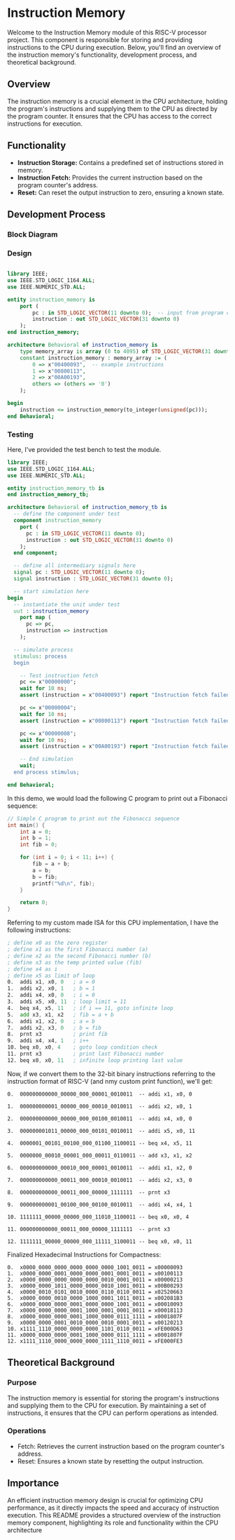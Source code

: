 # Instruction Memory

Welcome to the Instruction Memory module of this RISC-V processor project. This component is responsible for storing and providing instructions to the CPU during execution. Below, you'll find an overview of the instruction memory's functionality, development process, and theoretical background.

## Overview
The instruction memory is a crucial element in the CPU architecture, holding the program's instructions and supplying them to the CPU as directed by the program counter. It ensures that the CPU has access to the correct instructions for execution.

## Functionality
- **Instruction Storage:** Contains a predefined set of instructions stored in memory.
- **Instruction Fetch:** Provides the current instruction based on the program counter's address.
- **Reset:** Can reset the output instruction to zero, ensuring a known state.

## Development Process

### Block Diagram

### Design
<div style="max-width: 800px; overflow-x: auto;">
    
```VHDL
library IEEE;
use IEEE.STD_LOGIC_1164.ALL;
use IEEE.NUMERIC_STD.ALL;

entity instruction_memory is
    port ( 
        pc : in STD_LOGIC_VECTOR(11 downto 0);  -- input from program counter
        instruction : out STD_LOGIC_VECTOR(31 downto 0)
    );
end instruction_memory;

architecture Behavioral of instruction_memory is
    type memory_array is array (0 to 4095) of STD_LOGIC_VECTOR(31 downto 0);
    constant instruction_memory : memory_array := (
        0 => x"00400093",  -- example instructions
        1 => x"00800113",
        2 => x"00A00193",
        others => (others => '0')
    );

begin
    instruction <= instruction_memory(to_integer(unsigned(pc)));
end Behavioral;
```

### Testing
Here, I've provided the test bench to test the module.

```VHDL
library IEEE;
use IEEE.STD_LOGIC_1164.ALL;
use IEEE.NUMERIC_STD.ALL;

entity instruction_memory_tb is
end instruction_memory_tb;

architecture Behavioral of instruction_memory_tb is
  -- define the component under test
  component instruction_memory
    port (
      pc : in STD_LOGIC_VECTOR(11 downto 0);
      instruction : out STD_LOGIC_VECTOR(31 downto 0)
    );
  end component;

  -- define all intermediary signals here
  signal pc : STD_LOGIC_VECTOR(11 downto 0);
  signal instruction : STD_LOGIC_VECTOR(31 downto 0);

  -- start simulation here
begin
  -- instantiate the unit under test
  uut : instruction_memory
    port map (
      pc => pc,
      instruction => instruction
    );

  -- simulate process
  stimulus: process
  begin

    -- Test instruction fetch
    pc <= x"00000000";
    wait for 10 ns;
    assert (instruction = x"00400093") report "Instruction fetch failed at address 0" severity error;

    pc <= x"00000004";
    wait for 10 ns;
    assert (instruction = x"00800113") report "Instruction fetch failed at address 4" severity error;

    pc <= x"00000008";
    wait for 10 ns;
    assert (instruction = x"00A00193") report "Instruction fetch failed at address 8" severity error;

    -- End simulation
    wait;
  end process stimulus;

end Behavioral;
```

In this demo, we would load the following C program to print out a Fibonacci sequence:

```C
// Simple C program to print out the Fibonacci sequence
int main() {
    int a = 0;
    int b = 1;
    int fib = 0;

    for (int i = 0; i < 11; i++) {
        fib = a + b;
        a = b;
        b = fib;
        printf("%d\n", fib);
    }

    return 0;
}
```

Referring to my custom made ISA for this CPU implementation, I have the following instructions:

```asm
; define x0 as the zero register  
; define x1 as the first Fibonacci number (a)
; define x2 as the second Fibonacci number (b)  
; define x3 as the temp printed value (fib)
; define x4 as i
; define x5 as limit of loop
0.  addi x1, x0, 0   ; a = 0
1.  addi x2, x0, 1   ; b = 1  
2.  addi x4, x0, 0   ; i = 0
3.  addi x5, x0, 11  ; loop limit = 11
4.  beq x4, x5, 11   ; if i == 11, goto infinite loop
5.  add x3, x1, x2   ; fib = a + b
6.  addi x1, x2, 0   ; a = b
7.  addi x2, x3, 0   ; b = fib  
8.  prnt x3          ; print fib
9.  addi x4, x4, 1   ; i++
10. beq x0, x0, 4    ; goto loop condition check
11. prnt x3          ; print last Fibonacci number
12. beq x0, x0, 11   ; infinite loop printing last value
```

Now, if we convert them to the 32-bit binary instructions referring to the instruction format of RISC-V (and nmy custom print function), we'll get:

```
0.  000000000000_00000_000_00001_0010011  -- addi x1, x0, 0

1.  000000000001_00000_000_00010_0010011  -- addi x2, x0, 1

2.  000000000000_00000_000_00100_0010011  -- addi x4, x0, 0

3.  000000001011_00000_000_00101_0010011  -- addi x5, x0, 11

4.  0000001_00101_00100_000_01100_1100011 -- beq x4, x5, 11

5.  0000000_00010_00001_000_00011_0110011 -- add x3, x1, x2

6.  000000000000_00010_000_00001_0010011  -- addi x1, x2, 0

7.  000000000000_00011_000_00010_0010011  -- addi x2, x3, 0

8.  000000000000_00011_000_00000_1111111  -- prnt x3

9.  000000000001_00100_000_00100_0010011  -- addi x4, x4, 1

10. 1111111_00000_00000_000_11010_1100011 -- beq x0, x0, 4

11. 000000000000_00011_000_00000_1111111  -- prnt x3

12. 1111111_00000_00000_000_11111_1100011 -- beq x0, x0, 11  

```

Finalized Hexadecimal Instructions for Compactness:
```
0.  x0000_0000_0000_0000_0000_0000_1001_0011 = x00000093
1.  x0000_0000_0001_0000_0000_0001_0001_0011 = x00100113
2.  x0000_0000_0000_0000_0000_0010_0001_0011 = x00000213
3.  x0000_0000_1011_0000_0000_0010_1001_0011 = x00B00293
4.  x0000_0010_0101_0010_0000_0110_0110_0011 = x02520663
5.  x0000_0000_0010_0000_1000_0001_1011_0011 = x002081B3
6.  x0000_0000_0000_0001_0000_0000_1001_0011 = x00010093
7.  x0000_0000_0000_0001_1000_0001_0001_0011 = x00018113
8.  x0000_0000_0000_0001_1000_0000_0111_1111 = x0001807F
9.  x0000_0000_0001_0010_0000_0010_0001_0011 = x00120213
10. x1111_1110_0000_0000_0000_1101_0110_0011 = xFE000D63
11. x0000_0000_0000_0001_1000_0000_0111_1111 = x0001807F
12. x1111_1110_0000_0000_0000_1111_1110_0011 = xFE000FE3
```

## Theoretical Background
### Purpose
The instruction memory is essential for storing the program's instructions and supplying them to the CPU for execution. By maintaining a set of instructions, it ensures that the CPU can perform operations as intended.

### Operations
- Fetch: Retrieves the current instruction based on the program counter's address.
- Reset: Ensures a known state by resetting the output instruction.

## Importance
An efficient instruction memory design is crucial for optimizing CPU performance, as it directly impacts the speed and accuracy of instruction execution. This README provides a structured overview of the instruction memory component, highlighting its role and functionality within the CPU architecture
